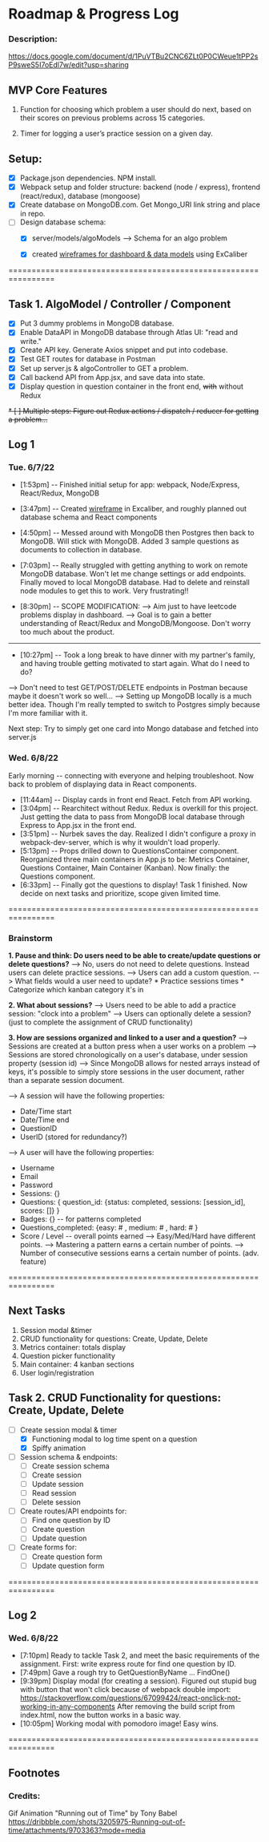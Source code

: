 # Roadmap & Progress Log

### Description:
https://docs.google.com/document/d/1PuVTBu2CNC6ZLt0P0CWeue1tPP2sP9sweS5I7oEdl7w/edit?usp=sharing
## MVP Core Features
1. Function for choosing which problem a user should do next, based on their scores on previous problems across 15 categories.

2. Timer for logging a user’s practice session on a given day.

## Setup:
* [x] Package.json dependencies. NPM install.
* [x] Webpack setup and folder structure: backend (node / express), frontend (react/redux), database (mongoose)
* [x] Create database on MongoDB.com. Get Mongo_URI link string and place in repo.
* [ ] Design database schema: 
    * [x] server/models/algoModels --> Schema for an algo problem
    * [x] created [wireframes for dashboard & data models](/docs/wireframe_june7.png) using ExCaliber


================================================================
## Task 1. AlgoModel / Controller / Component
* [x] Put 3 dummy problems in MongoDB database. 
* [x] Enable DataAPI in MongoDB database through Atlas UI: "read and write."
* [x] Create API key. Generate Axios snippet and put into codebase.
* [x] Test GET routes for database in Postman
* [x] Set up server.js & algoController to GET a problem.
* [x] Call backend API from App.jsx, and save data into state.
* [x] Display question in question container in the front end, <del>with</del> without Redux

<del>* [ ] Multiple steps: Figure out Redux actions / dispatch / reducer for getting a problem... </del>

## Log 1
### Tue. 6/7/22 
* [1:53pm] -- Finished initial setup for app: webpack, Node/Express, React/Redux, MongoDB
* [3:47pm] -- Created [wireframe](/docs/wireframe_june7.png) in Excaliber, and roughly planned out database schema and React components
* [4:50pm] -- Messed around with MongoDB then Postgres then back to MongoDB. Will stick with MongoDB. Added 3 sample questions as documents to collection in database.
* [7:03pm] -- Really struggled with getting anything to work on remote MongoDB database. Won't let me change settings or add endpoints. Finally moved to local MongoDB database. Had to delete and reinstall node modules to get this to work. Very frustrating!!

* [8:30pm] -- SCOPE MODIFICATION:
--> Aim just to have leetcode problems display in dashboard.
--> Goal is to gain a better understanding of React/Redux and MongoDB/Mongoose. Don't worry too much about the product.

------ 

* [10:27pm] -- Took a long break to have dinner with my partner's family, and having trouble getting motivated to start again. What do I need to do? 

--> Don't need to test GET/POST/DELETE endpoints in Postman because maybe it doesn't work so well...
--> Setting up MongoDB locally is a much better idea. Though I'm really tempted to switch to Postgres simply because I'm more familiar with it.

Next step:
Try to simply get one card into Mongo database and fetched into server.js


### Wed. 6/8/22
Early morning -- connecting with everyone and helping troubleshoot.
Now back to problem of displaying data in React components.

* [11:44am] -- Display cards in front end React. Fetch from API working.
* [3:04pm] -- Rearchitect without Redux. Redux is overkill for this project. Just getting the data to pass from MongoDB local database through Express to App.jsx in the front end.
* [3:51pm] -- Nurbek saves the day. Realized I didn't configure a proxy in webpack-dev-server, which is why it wouldn't load properly.
* [5:13pm] -- Props drilled down to QuestionsContainer component. Reorganized three main containers in App.js to be: Metrics Container, Questions Container, Main Container (Kanban). Now finally: the Questions component.
* [6:33pm] -- Finally got the questions to display! Task 1 finished. Now decide on next tasks and prioritize, scope given limited time.

================================================================
### Brainstorm

__1. Pause and think: Do users need to be able to create/update questions or delete questions?__
--> No, users do not need to delete questions. Instead users can delete practice sessions.
--> Users can add a custom question. 
--> What fields would a user need to update? 
    * Practice sessions times
    * Categorize which kanban category it's in

__2. What about sessions?__ 
--> Users need to be able to add a practice session: "clock into a problem"
--> Users can optionally delete a session? (just to complete the assignment of CRUD functionality)

__3. How are sessions organized and linked to a user and a question?__
--> Sessions are created at a button press when a user works on a problem
--> Sessions are stored chronologically on a user's database, under session property (session id)
--> Since MongoDB allows for nested arrays instead of keys, it's possible to simply store 
sessions in the user document, rather than a separate session document.

--> A session will have the following properties:
* Date/Time start
* Date/Time end
* QuestionID
* UserID (stored for redundancy?)

--> A user will have the following properties:
* Username
* Email
* Password
* Sessions: {}
* Questions: { question_id: {status: completed, sessions: [session_id], scores: []} }
* Badges: {} -- for patterns completed
* Questions_completed: {easy: # , medium: # , hard: # }
* Score / Level -- overall points earned
        --> Easy/Med/Hard have different points.
        --> Mastering a pattern earns a certain number of points.
        --> Number of consecutive sessions earns a certain number of points. (adv. feature)

================================================================

## Next Tasks
<ol>
    <li> Session modal &timer </li>
    <li> CRUD functionality for questions: Create, Update, Delete </li>
    <li> Metrics container: totals display </li>
    <li> Question picker functionality </li>
    <li> Main container: 4 kanban sections </li>
    <li> User login/registration </li>
</ol>

## Task 2. CRUD Functionality for questions: Create, Update, Delete
* [ ] Create session modal & timer
    * [x] Functioning modal to log time spent on a question
    * [x] Spiffy animation

* [ ] Session schema & endpoints:
    * [ ] Create session schema
    * [ ] Create session
    * [ ] Update session
    * [ ] Read session
    * [ ] Delete session

* [ ] Create routes/API endpoints for:
    * [ ] Find one question by ID 
    * [ ] Create question
    * [ ] Update question

*  [ ] Create forms for: 
    * [ ] Create question form
    * [ ] Update question form

================================================================

## Log 2
### Wed. 6/8/22
* [7:10pm] Ready to tackle Task 2, and meet the basic requirements of the assignment.
First: write express route for find one question by ID.
* [7:49pm] Gave a rough try to GetQuestionByName ... FindOne()
* [9:39pm] Display modal (for creating a session). Figured out stupid bug with button that won't click because of webpack double import: https://stackoverflow.com/questions/67099424/react-onclick-not-working-in-any-components After removing the build script from index.html, now the button works in a basic way.
* [10:05pm] Working modal with pomodoro image! Easy wins.





================================================================

## Footnotes

### Credits:
Gif Animation "Running out of Time" by Tony Babel
https://dribbble.com/shots/3205975-Running-out-of-time/attachments/9703363?mode=media